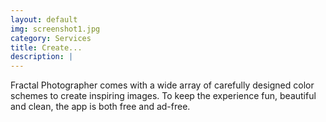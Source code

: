 ```yaml
---
layout: default
img: screenshot1.jpg
category: Services
title: Create...
description: |
---
```

  Fractal Photographer comes with a wide array of carefully designed color schemes to create inspiring images. To keep the experience fun, beautiful and clean, the app is both free and ad-free.
